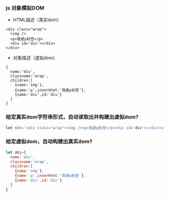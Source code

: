 ### js 对象模拟DOM  

- HTML描述（真实dom） 
```
<div class="wrap">
  <img />
  <p>我是p标签</p>
  <div id='div'></div>
</div>
```

- 对象描述（虚拟dom）
```
{
  name:'div',
  classname:'wrap',
  children:[
    {name:'img'},
    {name:'p',innerHtml:'我是p标签'},
    {name:'div',id:'div'}
  ]
}
```

### 给定真实dom字符串形式，自动读取出并构建出虚拟dom?
```js
let str='<div class="wrap"><img /><p>我是p标签</p><div id='div'></div></div>'

```
### 给定虚拟dom，自动构建出真实dom?
```js
let obj={
  name:'div',
  classname:'wrap',
  children:[
    {name:'img'},
    {name:'p',innerHtml:'我是p标签'},
    {name:'div',id:'div'}
  ]
}
```